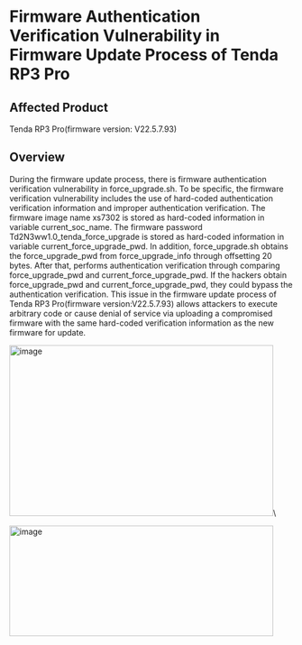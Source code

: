 # Firmware Authentication Verification Vulnerability in Firmware Update Process of Tenda RP3 Pro


## Affected Product
Tenda RP3 Pro(firmware version:  V22.5.7.93)

## Overview

During the firmware update process, there is firmware authentication verification vulnerability in force_upgrade.sh. To be specific, the firmware verification vulnerability includes the use of hard-coded authentication verification information and improper authentication verification. The firmware image name xs7302 is stored as hard-coded information in variable current_soc_name. The firmware password Td2N3ww1.0_tenda_force_upgrade is stored as hard-coded information in variable current_force_upgrade_pwd. In addition, force_upgrade.sh obtains the force_upgrade_pwd from force_upgrade_info through offsetting 20 bytes. After that, performs authentication verification through comparing force_upgrade_pwd and current_force_upgrade_pwd. If the hackers obtain force_upgrade_pwd and current_force_upgrade_pwd, they could bypass the authentication verification. This issue in the firmware update process of Tenda RP3 Pro(firmware version:V22.5.7.93) allows attackers to execute arbitrary code or cause denial of service via uploading a compromised firmware with the same hard-coded verification information as the new firmware for update.

<img width="468" height="303" alt="image" src="https://github.com/user-attachments/assets/f75b719d-2165-4558-b46d-46caf2a25bb4" />\

<img width="468" height="196" alt="image" src="https://github.com/user-attachments/assets/8d190b98-8949-42ba-9b4a-a1cfe4e92262" />

